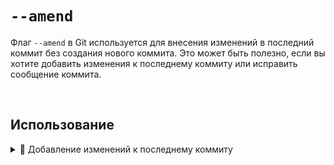 # `--amend`

Флаг `--amend` в Git используется для внесения изменений в последний коммит без создания нового коммита. Это может быть полезно, если вы хотите добавить изменения к последнему коммиту или исправить сообщение коммита.

<br>

## Использование

  <details>
   <summary> 🔹 Добавление изменений к последнему коммиту</summary>
<br>
    Если у вас есть незакоммиченные изменения и вы хотите добавить их к последнему коммиту, используйте следующую команду: <br>

  ```bash
  git commit --amend
  ```
  </details>
